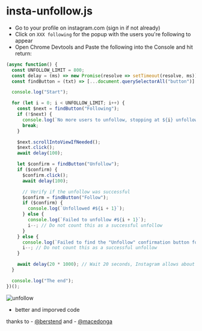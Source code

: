 # insta-unfollow.js

- Go to your profile on instagram.com (sign in if not already)
- Click on `XXX following` for the popup with the users you're following to appear
- Open Chrome Devtools and Paste the following into the Console and hit return:
```js
(async function() {
  const UNFOLLOW_LIMIT = 800;
  const delay = (ms) => new Promise(resolve => setTimeout(resolve, ms));
  const findButton = (txt) => [...document.querySelectorAll("button")].find(btn => btn.innerText === txt);

  console.log("Start");

  for (let i = 0; i < UNFOLLOW_LIMIT; i++) {
    const $next = findButton("Following");
    if (!$next) {
      console.log(`No more users to unfollow, stopping at ${i} unfollows.`);
      break;
    }

    $next.scrollIntoViewIfNeeded();
    $next.click();
    await delay(100);

    let $confirm = findButton("Unfollow");
    if ($confirm) {
      $confirm.click();
      await delay(100);

      // Verify if the unfollow was successful
      $confirm = findButton("Follow");
      if ($confirm) {
        console.log(`Unfollowed #${i + 1}`);
      } else {
        console.log(`Failed to unfollow #${i + 1}`);
        i--; // Do not count this as a successful unfollow
      }
    } else {
      console.log(`Failed to find the "Unfollow" confirmation button for #${i + 1}`);
      i--; // Do not count this as a successful unfollow
    }

    await delay(20 * 1000); // Wait 20 seconds, Instagram allows about 200 unfollows per hour
  }

  console.log("The end");
})();

```

![unfollow](https://github.com/user-attachments/assets/a1be661f-8ff7-4a16-9f3a-04b3a8d091f8)

* better and imporved code

thanks to  - [@berstend](https://github.com/berstend) and - [@macedonga](https://github.com/macedonga)
